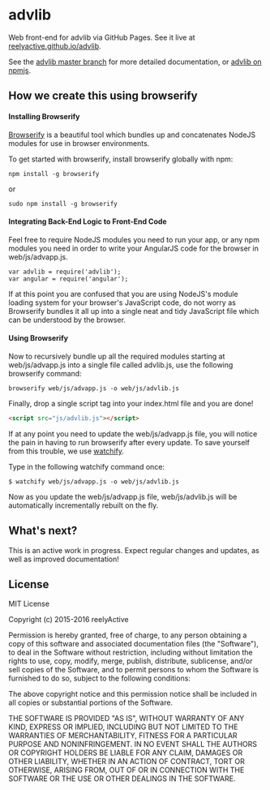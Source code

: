advlib
======

Web front-end for advlib via GitHub Pages.  See it live at [reelyactive.github.io/advlib](https://reelyactive.github.io/advlib/).

See the [advlib master branch](https://github.com/reelyactive/advlib) for more detailed documentation, or [advlib on npmjs](https://www.npmjs.com/package/advlib).


How we create this using browserify
-----------------------------------

#### Installing Browserify

[Browserify](http://browserify.org/) is a beautiful tool which bundles up and concatenates NodeJS modules for use in browser environments.

To get started with browserify, install browserify globally with npm:

    npm install -g browserify

or

    sudo npm install -g browserify

#### Integrating Back-End Logic to Front-End Code

Feel free to require NodeJS modules you need to run your app, or any npm modules you need in order to write your AngularJS code for the browser in web/js/advapp.js. 

    var advlib = require('advlib');
    var angular = require('angular');

If at this point you are confused that you are using NodeJS's module loading system for your browser's JavaScript code, do not worry as Browserify bundles it all up into a single neat and tidy JavaScript file which can be understood by the browser.

#### Using Browserify

Now to recursively bundle up all the required modules starting at web/js/advapp.js into a single file called advlib.js, use the following browserify command:

    browserify web/js/advapp.js -o web/js/advlib.js 

Finally, drop a single script tag into your index.html file and you are done!

``` html
<script src="js/advlib.js"></script>
```

If at any point you need to update the web/js/advapp.js file, you will notice the pain in having to run browserify after every update. To save yourself from this trouble, we use [watchify](https://www.npmjs.com/package/watchify).

Type in the following watchify command once:

    $ watchify web/js/advapp.js -o web/js/advlib.js


Now as you update the web/js/advapp.js file, web/js/advlib.js will be automatically incrementally rebuilt on the fly.


What's next?
------------

This is an active work in progress.  Expect regular changes and updates, as well as improved documentation!


License
-------

MIT License

Copyright (c) 2015-2016 reelyActive

Permission is hereby granted, free of charge, to any person obtaining a copy of this software and associated documentation files (the "Software"), to deal in the Software without restriction, including without limitation the rights to use, copy, modify, merge, publish, distribute, sublicense, and/or sell copies of the Software, and to permit persons to whom the Software is furnished to do so, subject to the following conditions:

The above copyright notice and this permission notice shall be included in all copies or substantial portions of the Software.

THE SOFTWARE IS PROVIDED "AS IS", WITHOUT WARRANTY OF ANY KIND, EXPRESS OR 
IMPLIED, INCLUDING BUT NOT LIMITED TO THE WARRANTIES OF MERCHANTABILITY, 
FITNESS FOR A PARTICULAR PURPOSE AND NONINFRINGEMENT. IN NO EVENT SHALL THE 
AUTHORS OR COPYRIGHT HOLDERS BE LIABLE FOR ANY CLAIM, DAMAGES OR OTHER 
LIABILITY, WHETHER IN AN ACTION OF CONTRACT, TORT OR OTHERWISE, ARISING FROM, 
OUT OF OR IN CONNECTION WITH THE SOFTWARE OR THE USE OR OTHER DEALINGS IN 
THE SOFTWARE.
